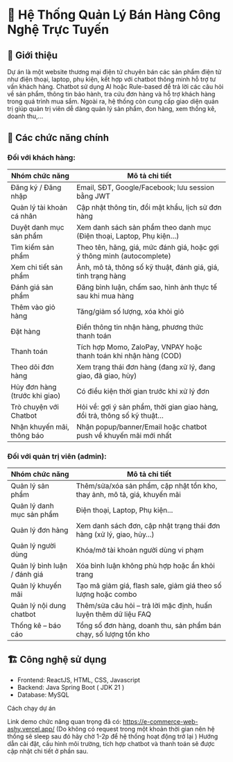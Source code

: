 # 📱 Hệ Thống Quản Lý Bán Hàng Công Nghệ Trực Tuyến

## 📝 Giới thiệu

Dự án là một website thương mại điện tử chuyên bán các sản phẩm điện tử như điện thoại, laptop, phụ kiện, kết hợp với chatbot thông minh hỗ trợ tư vấn khách hàng. Chatbot sử dụng AI hoặc Rule-based để trả lời các câu hỏi về sản phẩm, thông tin bảo hành, tra cứu đơn hàng và hỗ trợ khách hàng trong quá trình mua sắm. Ngoài ra, hệ thống còn cung cấp giao diện quản trị giúp quản trị viên dễ dàng quản lý sản phẩm, đon hàng, xem thống kê, doanh thu,... 

## 🔧 Các chức năng chính

### Đối với khách hàng:

| Nhóm chức năng                | Mô tả chi tiết                                                           |
| ----------------------------- | ------------------------------------------------------------------------ |
| Đăng ký / Đăng nhập           | Email, SĐT, Google/Facebook; lưu session bằng JWT                        |
| Quản lý tài khoản cá nhân     | Cập nhật thông tin, đổi mật khẩu, lịch sử đơn hàng                       |
| Duyệt danh mục sản phẩm       | Xem danh sách sản phẩm theo danh mục (Điện thoại, Laptop, Phụ kiện…)     |
| Tìm kiếm sản phẩm             | Theo tên, hãng, giá, mức đánh giá, hoặc gợi ý thông minh (autocomplete)  |
| Xem chi tiết sản phẩm         | Ảnh, mô tả, thông số kỹ thuật, đánh giá, giá, tình trạng hàng            |
| Đánh giá sản phẩm             | Đăng bình luận, chấm sao, hình ảnh thực tế sau khi mua hàng              |
| Thêm vào giỏ hàng             | Tăng/giảm số lượng, xóa khỏi giỏ                                         |
| Đặt hàng                      | Điền thông tin nhận hàng, phương thức thanh toán                         |
| Thanh toán                    | Tích hợp Momo, ZaloPay, VNPAY hoặc thanh toán khi nhận hàng (COD)        |
| Theo dõi đơn hàng             | Xem trạng thái đơn hàng (đang xử lý, đang giao, đã giao, hủy)            |
| Hủy đơn hàng (trước khi giao) | Có điều kiện thời gian trước khi xử lý đơn                               |
| Trò chuyện với Chatbot        | Hỏi về: gợi ý sản phẩm, thời gian giao hàng, đổi trả, thông số kỹ thuật… |
| Nhận khuyến mãi, thông báo    | Nhận popup/banner/Email hoặc chatbot push về khuyến mãi mới nhất         |


### Đối với quản trị viên (admin):



| Nhóm chức năng               | Mô tả chi tiết                                                            |
| ---------------------------- | ------------------------------------------------------------------------- |
| Quản lý sản phẩm             | Thêm/sửa/xóa sản phẩm, cập nhật tồn kho, thay ảnh, mô tả, giá, khuyến mãi |
| Quản lý danh mục sản phẩm    | Điện thoại, Laptop, Phụ kiện...                                           |
| Quản lý đơn hàng             | Xem danh sách đơn, cập nhật trạng thái đơn hàng (xử lý, giao, hủy…)       |
| Quản lý người dùng           | Khóa/mở tài khoản người dùng vi phạm                                      |
| Quản lý bình luận / đánh giá | Xóa bình luận không phù hợp hoặc ẩn khỏi trang                            |
| Quản lý khuyến mãi           | Tạo mã giảm giá, flash sale, giảm giá theo số lượng hoặc combo            |
| Quản lý nội dung chatbot     | Thêm/sửa câu hỏi – trả lời mặc định, huấn luyện thêm dữ liệu FAQ          |
| Thống kê – báo cáo           | Tổng số đơn hàng, doanh thu, sản phẩm bán chạy, số lượng tồn kho          |

## 🏗️ Công nghệ sử dụng

- Frontend: ReactJS, HTML, CSS, Javascript
- Backend: Java Spring Boot ( JDK 21 )
- Database: MySQL


Cách chạy dự án

Link demo chức năng quan trọng đã có: https://e-commerce-web-ashy.vercel.app/
(Do không có request trong một khoản thời gian nên hệ thống sẽ sleep sau đó hãy chờ 1-2p để hệ thống hoạt động trở lại )
Hướng dẫn cài đặt, cấu hình môi trường, tích hợp chatbot và thanh toán sẽ được cập nhật chi tiết ở phần sau.
